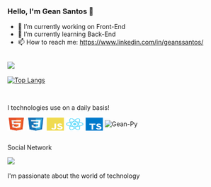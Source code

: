 ### Hello, I'm Gean Santos 👋

- 🔭 I’m currently working on Front-End
- 🌱 I’m currently learning Back-End
- 📫 How to reach me: https://www.linkedin.com/in/geanssantos/

##

<picture>
<source 
  srcset="https://github-readme-stats.vercel.app/api?username=geansdev&show_icons=true&theme=radical"
  media="(prefers-color-scheme: dark)"
/>
<source
  srcset="https://github-readme-stats.vercel.app/api?username=geansdev&show_icons=true"
  media="(prefers-color-scheme: light), (prefers-color-scheme: no-preference)"
/>
<img src="https://github-readme-stats.vercel.app/api?username=geansdev&show_icons=true" />
</picture>

[![Top Langs](https://github-readme-stats.vercel.app/api/top-langs/?username=geansdev&layout=compact)](https://github.com/geansdev/github-readme-stats)

<div style="display: inline_block"><br>
  <p>I technologies use on a daily basis!</p>
  <img align="center" alt="Gean-HTML" height="30" width="40" src="https://raw.githubusercontent.com/devicons/devicon/master/icons/html5/html5-original.svg">
  <img align="center" alt="Gean-CSS" height="30" width="40" src="https://raw.githubusercontent.com/devicons/devicon/master/icons/css3/css3-original.svg">
  <img align="center" alt="Gean-Js" height="30" width="40" src="https://raw.githubusercontent.com/devicons/devicon/master/icons/javascript/javascript-plain.svg">
  <img align="center" alt="Gean-React" height="30" width="40" src="https://raw.githubusercontent.com/devicons/devicon/master/icons/react/react-original.svg">
  <img align="center" alt="Gean-Ts" height="30" width="40" src="https://raw.githubusercontent.com/devicons/devicon/master/icons/typescript/typescript-plain.svg">
  <img align="center" alt="Gean-Py" height="30" width="40" src="https://icongr.am/devicon/python-original.svg?size=128&color=currentColor">
</div>
  
##
 
<div> 
   <p>Social Network</p>
  <a href="https://www.linkedin.com/in/geanssantos/" target="_blank"><img src="https://img.shields.io/badge/-LinkedIn-%230077B5?style=for-the-badge&logo=linkedin&logoColor=white" target="_blank"></a> 
</div>

<p>I'm passionate about the world of technology</p>
